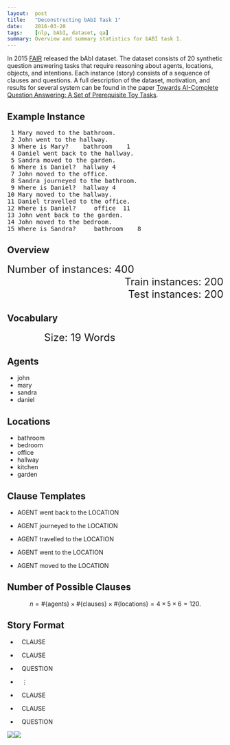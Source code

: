 ```yaml
---
layout:  post
title:   "Deconstructing bAbI Task 1"
date:    2016-03-20 
tags:    [nlp, bAbI, dataset, qa]
summary: Overview and summary statistics for bABI task 1.
---
```


<link rel='stylesheet' type='text/css' href='{{ site.baseurl }}/assets/deconstructing-babi-task-1/post.css' />

In 2015 [FAIR](https://research.facebook.com/ai) released the bAbI dataset. The dataset consists of 20 synthetic question answering tasks that require reasoning about agents, locations, objects, and intentions. Each instance (story) consists of a sequence of clauses and questions. A full description of the dataset, motivation, and results for several system can be found in the paper [Towards AI-Complete Question Answering: A Set of Prerequisite Toy Tasks](http://arxiv.org/abs/1502.05698).
<!-- <div style="width: 50%; text-align: justify; text-justify: inter-word;">
In 2015 <a href="https://research.facebook.com/ai">FAIR</a> released the bAbI dataset. The dataset consists of 20 synthetic question answering tasks that require reasoning about agents, locations, objects, and intentions. Each instance consists of a sequence of statements and questions. A full description of the dataset, motivation, and results for several system can be found in the paper <a href="http://arxiv.org/abs/1502.05698">Towards AI-Complete Question Answering: A Set of Prerequisite Toy Tasks</a>.
</div> -->

## Example Instance

<div class="fill-box" style="padding-right: 0;">
<pre class="plain">
 1 Mary moved to the bathroom.
 2 John went to the hallway.
 3 Where is Mary?    bathroom    1
 4 Daniel went back to the hallway.
 5 Sandra moved to the garden.
 6 Where is Daniel?  hallway 4
 7 John moved to the office.
 8 Sandra journeyed to the bathroom.
 9 Where is Daniel?  hallway 4
10 Mary moved to the hallway.
11 Daniel travelled to the office.
12 Where is Daniel?     office  11
13 John went back to the garden.
14 John moved to the bedroom.
15 Where is Sandra?     bathroom    8
</pre>
</div>

<!-- {% highlight text %}
 1 Mary moved to the bathroom.
 2 John went to the hallway.
 3 Where is Mary?    bathroom    1
 4 Daniel went back to the hallway.
 5 Sandra moved to the garden.
 6 Where is Daniel?  hallway 4
 7 John moved to the office.
 8 Sandra journeyed to the bathroom.
 9 Where is Daniel?  hallway 4
10 Mary moved to the hallway.
11 Daniel travelled to the office.
12 Where is Daniel?     office  11
13 John went back to the garden.
14 John moved to the bedroom.
15 Where is Sandra?     bathroom    8
{% endhighlight %}
<br /><br /> -->

## Overview
<!-- The data released for task 1 consists of 400 instances (stories) divided into two equally sized mutually exclusive sets (train and test). Each instance contains 15 entries (10 statements and 5 questions). Task 1 deals exclusively with agents and their location. Across all the instances there are 4 agents and 6 locations. Each agent and location appears in both the train and test data.
 -->
<div class="fill-box" style="width: 60%; font-size: 24px;">
    Number of instances: 400
</div>
<div class="fill-box" style="width: 50%; float: right;  font-size: 24px; text-align: right;">
    Train instances: 200
</div>
<div class="fill-box" style="width: 70%; float: right;  font-size: 24px; text-align: right;">
    Test instances: 200
</div>
<div style="clear: both;"></div>

## Vocabulary
<div class="fill-box" style="width: 50%; font-size: 24px; text-align: right;">
    Size: 19 Words
</div>
<h2 class="centered">Agents</h2>
<ul class="stretch">
    <li style="width: 25%;">john</li>
    <li style="width: 25%;">mary</li>
    <li style="width: 25%;">sandra</li>
    <li style="width: 25%;">daniel</li>
</ul>

<h2 class="centered">Locations</h2>
<ul class="stretch">
    <li style="width: 16.66667%">bathroom</li>
    <li style="width: 16.66667%">bedroom</li>
    <li style="width: 16.66667%">office</li>
    <li style="width: 16.66667%">hallway</li>
    <li style="width: 16.66667%">kitchen</li>
    <li style="width: 16.66667%">garden</li>
</ul>

<h2 class="centered">Clause Templates</h2>

<ul class="stretch">
    <li style="width: 100%">AGENT went back to the LOCATION</li>
</ul>
<ul class="stretch">
    <li style="width: 100%">AGENT journeyed to the LOCATION</li>
</ul>
<ul class="stretch">
    <li style="width: 100%">AGENT travelled to the LOCATION</li>
</ul>
<ul class="stretch">
    <li style="width: 100%">AGENT went to the LOCATION</li>
</ul>
<ul class="stretch">
    <li style="width: 100%">AGENT moved to the LOCATION</li>
</ul>

<!-- <div class="fill-box">
    <ul style="list-style-type: none; margin: 0 0 0 25%;">
        <li style="font-family: monospace; font-size: 20px;">AGENT went back to the LOCATION</li>
        <li style="font-family: monospace; font-size: 20px;">AGENT journeyed to the LOCATION</li>
        <li style="font-family: monospace; font-size: 20px;">AGENT travelled to the LOCATION</li>
        <li style="font-family: monospace; font-size: 20px;">AGENT went to the LOCATION</li>
        <li style="font-family: monospace; font-size: 20px;">AGENT moved to the LOCATION</li>
    </ul>
</div> -->

<!-- <div class="grey-box" style="width: 60%; font-size: 24px;">
    Number of instances: 400
</div>
<div class="grey-box" style="width: 50%; float: right;  font-size: 24px; text-align: right;">
    Train instances: 200
</div>
<div class="grey-box" style="width: 50%; float: right;  font-size: 24px; text-align: right;">
    Test instances: 200
</div>
<div style="clear: both;"></div>

<div class="grey-box" style="width: 50%; margin-right: 25%;">
    <h2>Agents</h2>
    <ul style="list-style-type: none; margin-bottom: 0px;">
        <li style="font-family: monospace; font-size: 20px;">&nbsp;&nbsp;john</li>
        <li style="font-family: monospace; font-size: 20px;">&nbsp;&nbsp;mary</li>
        <li style="font-family: monospace; font-size: 20px;">sandra</li>
        <li style="font-family: monospace; font-size: 20px;">daniel</li>
    </ul>
</div>

<div class="grey-box" style="width: 75%; margin-left: 25%;">
    <h2 style="float: right;">Locations</h2>
    <div style="clear: both;"></div>
    <ul style="list-style-type: none; float: right; margin-bottom: 0px;">
        <li style="font-family: monospace; font-size: 20px;">bathroom</li>
        <li style="font-family: monospace; font-size: 20px;">&nbsp;bedroom</li>
        <li style="font-family: monospace; font-size: 20px;">&nbsp;&nbsp;office</li>
        <li style="font-family: monospace; font-size: 20px;">&nbsp;hallway</li>
        <li style="font-family: monospace; font-size: 20px;">&nbsp;kitchen</li>
        <li style="font-family: monospace; font-size: 20px;">&nbsp;&nbsp;garden</li>
    </ul>
    <div style="clear: both;"></div>
</div>

<div class="grey-box" style="width: 100%;">
    <h2 style="margin-left: 25%;">Statement Templates</h2>
    <ul style="list-style-type: none; width: 75%; margin: 0 25%;">
        <li style="font-family: monospace; font-size: 20px;">AGENT went back to the LOCATION</li>
        <li style="font-family: monospace; font-size: 20px;">AGENT journeyed to the LOCATION</li>
        <li style="font-family: monospace; font-size: 20px;">AGENT travelled to the LOCATION</li>
        <li style="font-family: monospace; font-size: 20px;">AGENT went to the LOCATION</li>
        <li style="font-family: monospace; font-size: 20px;">AGENT moved to the LOCATION</li>
    </ul>
</div> -->

## Number of Possible Clauses

$$
    n
    = \#\{\text{agents}\} \times \#\{\text{clauses}\} \times \#\{\text{locations}\} 
    = 4 \times 5 \times 6
    = 120.
$$

<!-- $$
    \begin{align*}
        n &= \#\{\text{agents}\} \times \#\{\text{statements}\} \times \#\{\text{locations}\} \\
          &= 4 \times 5 \times 6 \\
          &= 120.
    \end{align*}
$$ -->

## Story Format
<ul class="stretch">
    <li style="width: 100%; text-align: left; padding: 0 0 0 10px">CLAUSE</li>
</ul>
<ul class="stretch">
    <li style="width: 100%; text-align: left; padding: 0 0 0 10px">CLAUSE</li>
</ul>
<ul class="stretch">
    <li style="width: 100%; text-align: left; padding: 0 0 0 10px">QUESTION</li>
</ul>
<ul class="stretch">
    <li style="width: 100%; text-align: left; padding: 0 0 0 10px">⋮</li>
</ul>
<ul class="stretch">
    <li style="width: 100%; text-align: left; padding: 0 0 0 10px">CLAUSE</li>
</ul>
<ul class="stretch">
    <li style="width: 100%; text-align: left; padding: 0 0 0 10px">CLAUSE</li>
</ul>
<ul class="stretch">
    <li style="width: 100%; text-align: left; padding: 0 0 0 10px">QUESTION</li>
</ul>


<!-- __4 Agents:__ `john, mary, sandra, daniel`

__6 Locations:__ `bathroom, bedroom, office, hallway, kitchen, garden`

After replacing each occurrence of an agent with the string `AGENT` and likewise for `LOCATION`, we're left with 5 unique statement templates.

__5 Statement Templates:__

1. `AGENT went back to the LOCATION`
2. `AGENT journeyed to the LOCATION`
3. `AGENT travelled to the LOCATION`
4. `AGENT went to the LOCATION`
5. `AGENT moved to the LOCATION`

Given these constraints there is a total of 120 possible unique statements.

$$
    \begin{align*}
        n &= \#\{\text{agents}\} \times \#\{\text{statements}\} \times \#\{\text{locations}\} \\
          &= 4 \times 5 \times 6 \\
          &= 120.
    \end{align*}
$$

Of these 120 possibilities all appear at least once in both the train and test data.

## A Closer Look at the Stories

Each story follows the same repeated format.

{% highlight text %}
1 STATEMENT 
2 STATEMENT 
3 QUESTION
⋮
12 QUESTION
13 STATEMENT 
14 STATEMENT 
15 QUESTION
{% endhighlight %}

When looking at the agent and locations appearing in each story, we finally find some variation. Below are plots illustrating the number of _unique_ agents and locations per story. -->

<img style="float: left;" src="{{ site.baseurl }}/assets/deconstructing-babi-task-1/agent-bars.png" />
<img style="float: left;" src="{{ site.baseurl }}/assets/deconstructing-babi-task-1/location-bars.png" />
<div style="clear: both;"></div>

<!-- I found this especially interesting. Unlike [Memory Networks](http://arxiv.org/abs/1410.3916), which have a number of memories equal to the number of statements in the story, my current work is focused on architectures for solving these sorts of problems using finite memory. Brazenly borrowing terminology from cognitive science "I'm exploring working memory solutions as opposed to long-term memory solutions." From this perspective the number of unique agents per story tells us something about the minimum capabilities required to solve the task. Specifically, a working memory solution will need to at minimum maintain information about the location of 4 agents simultaneously. -->

